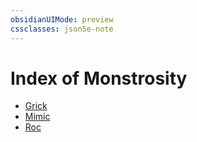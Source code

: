 ```yaml
---
obsidianUIMode: preview
cssclasses: json5e-note
---
```

# Index of Monstrosity

- [Grick](grick.md)
- [Mimic](mimic.md)
- [Roc](roc.md)
